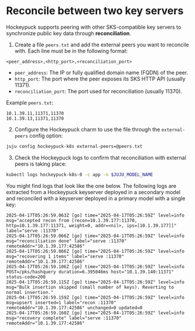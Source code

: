 # Reconcile between two key servers

Hockeypuck supports peering with other SKS-compatible key servers to synchronize public key data through **reconciliation**.

1. Create a file `peers.txt` and add the external peers you want to reconcile with. Each line must be in the following format:
```
<peer_address>,<http_port>,<reconciliation_port>
```
* `peer_address`: The IP or fully qualified domain name (FQDN) of the peer.
* `http_port`: The port where the peer exposes its SKS HTTP API (usually 11371).
* `reconciliation_port`: The port used for reconciliation (usually 11370).

Example `peers.txt`:
```
10.1.39.11,11371,11370
10.1.39.13,11371,11370
```

2. Configure the Hockeypuck charm to use the file through the `external-peers` config option:
```bash
juju config hockeypuck-k8s external-peers=@peers.txt
```

3. Check the Hockeypuck logs to confirm that reconciliation with external peers is taking place:
```bash
kubectl logs hockeypuck-k8s-0 -c app -n $JUJU_MODEL_NAME
```
You might find logs that look like the one below. The following logs are extracted from a Hockeypuck keyserver deployed in a secondary model and reconciled with a keyserver deployed in a primary model with a single key:
```
2025-04-17T05:26:59.063Z [go] time="2025-04-17T05:26:59Z" level=info msg="accepted recon from [recon=10.1.39.177:11370, http=10.1.39.177:11371, weight=0, addr=<nil>, ips=[10.1.39.177]]" label="serve :11370"
2025-04-17T05:26:59.066Z [go] time="2025-04-17T05:26:59Z" level=info msg="reconciliation done" label="serve :11370" remoteAddr="10.1.39.177:42586"
2025-04-17T05:26:59.066Z [go] time="2025-04-17T05:26:59Z" level=info msg="recovering 1 items" label="serve :11370" remoteAddr="10.1.39.177:42586"
2025-04-17T05:26:59.106Z [go] time="2025-04-17T05:26:59Z" level=info POST=/pks/hashquery duration=6.395046ms host="10.1.39.140:11371" status-code=200
2025-04-17T05:26:59.115Z [go] time="2025-04-17T05:26:59Z" level=info msg="Bulk insertion skipped (small number of keys). Reverting to normal insertion."
2025-04-17T05:26:59.159Z [go] time="2025-04-17T05:26:59Z" level=info msg=upsert inserted=1 label="recon :11370" remoteAddr="10.1.39.177:42586" unchanged=0 updated=0
2025-04-17T05:26:59.160Z [go] time="2025-04-17T05:26:59Z" level=info msg="recovery complete" label="serve :11370" remoteAddr="10.1.39.177:42586"
```
